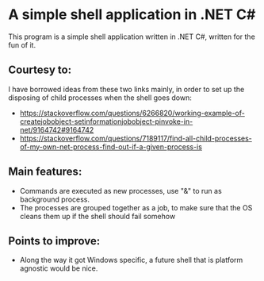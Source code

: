 # A simple shell application in .NET C#

This program is a simple shell application written in .NET C#, written for the fun of it. 

## Courtesy to:

I have borrowed ideas from these two links mainly, in order to set up the disposing of child processes when the shell goes down:

* https://stackoverflow.com/questions/6266820/working-example-of-createjobobject-setinformationjobobject-pinvoke-in-net/9164742#9164742
* https://stackoverflow.com/questions/7189117/find-all-child-processes-of-my-own-net-process-find-out-if-a-given-process-is

## Main features:
* Commands are executed as new processes, use "&" to run as background process.
* The processes are grouped together as a job, to make sure that the OS cleans them up if the shell should fail somehow

## Points to improve:
* Along the way it got Windows specific, a future shell that is platform agnostic would be nice.
